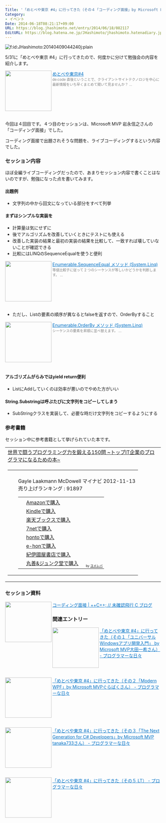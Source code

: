 ```yaml
---
Title: '「めとべや東京 #4」に行ってきた（その４「コーディング面接」by Microsoft MVP 岩永信之さん）'
Category:
- イベント
Date: 2014-06-18T08:21:17+09:00
URL: https://blog.jhashimoto.net/entry/2014/06/18/082117
EditURL: https://blog.hatena.ne.jp/JHashimoto/jhashimoto.hatenadiary.jp/atom/entry/12921228815725906240
---
```


<p><img class="hatena-fotolife" title="f:id:JHashimoto:20140409044240j:plain" src="http://cdn-ak.f.st-hatena.com/images/fotolife/J/JHashimoto/20140409/20140409044240.jpg" alt="f:id:JHashimoto:20140409044240j:plain" /></p>
<p>5/31に「めとべや東京 #4」に行ってきたので、何度かに分けて勉強会の内容を紹介します。</p>
<p><a href="http://metrostyledev.net/index.php/event/20140531/" target="_blank"><img class="alignleft" src="http://capture.heartrails.com/150x130/shadow?http://metrostyledev.net/index.php/event/20140531/" alt="" width="150" height="130" align="left" border="0" /></a><a style="color: #0070c5;" href="http://metrostyledev.net/index.php/event/20140531/" target="_blank">めとべや東京#4</a><a href="http://b.hatena.ne.jp/entry/http://metrostyledev.net/index.php/event/20140531/" target="_blank"><img src="http://b.hatena.ne.jp/entry/image/http://metrostyledev.net/index.php/event/20140531/" alt="" border="0" /></a><br /><span style="color: #808080; font-size: 80%;">de:code 直後ということで、クライアントサイトテクノロジを中心に最新情報をいち早くまとめて聞いて見ませんか？ ...</span></p>
<div style="clear: both;"> </div>
<p>今回は４回目です。４つ目のセッションは、Microsoft MVP 岩永信之さんの「コーディング面接」でした。</p>
<p>コーディング面接で出題されそうな問題を、ライブコーディングするという内容でした。</p>
<h3>セッション内容</h3>
<p>ほぼ全編ライブコーディングだったので、あまりセッション内容で書くことはないのですが、勉強になった点を書いてみます。</p>
<h4>出題例</h4>
<ul>
<li><span style="line-height: 1.5;">文字列の中から回文になっている部分をすべて列挙</span></li>
</ul>
<h4>まずはシンプルな実装を</h4>
<ul>
<li><span style="line-height: 1.5;">計算量は気にせずに</span></li>
<li><span style="line-height: 1.5;">後でアルゴリズムを改善していくときにテストにも使える</span></li>
<li><span style="line-height: 1.5;">改善した実装の結果と最初の実装の結果を比較して、一致すれば壊していないことが確認できる</span></li>
<li><span style="line-height: 1.5;">比較にはLINQのSequenceEqualを使うと便利</span></li>
</ul>
<p><a href="http://msdn.microsoft.com/ja-jp/library/system.linq.enumerable.sequenceequal(v=vs.110).aspx" target="_blank"><img class="alignleft" src="http://capture.heartrails.com/150x130/shadow?http://msdn.microsoft.com/ja-jp/library/system.linq.enumerable.sequenceequal(v=vs.110).aspx" alt="" width="150" height="130" align="left" border="0" /></a><a style="color: #0070c5;" href="http://msdn.microsoft.com/ja-jp/library/system.linq.enumerable.sequenceequal(v=vs.110).aspx" target="_blank">Enumerable.SequenceEqual メソッド (System.Linq)</a><a href="http://b.hatena.ne.jp/entry/http://msdn.microsoft.com/ja-jp/library/system.linq.enumerable.sequenceequal(v=vs.110).aspx" target="_blank"><img src="http://b.hatena.ne.jp/entry/image/http://msdn.microsoft.com/ja-jp/library/system.linq.enumerable.sequenceequal(v=vs.110).aspx" alt="" border="0" /></a><br /><span style="color: #808080; font-size: 80%;">等値比較子に従って 2 つのシーケンスが等しいかどうかを判断します。 ...</span></p>
<div style="clear: both;"> </div>
<ul>
<li><span style="line-height: 1.5;">ただし、Listの要素の順序が異なるとfalseを返すので、OrderByすること</span></li>
</ul>
<p><a href="http://msdn.microsoft.com/ja-jp/library/system.linq.enumerable.orderby(v=vs.110).aspx" target="_blank"><img class="alignleft" src="http://capture.heartrails.com/150x130/shadow?http://msdn.microsoft.com/ja-jp/library/system.linq.enumerable.orderby(v=vs.110).aspx" alt="" width="150" height="130" align="left" border="0" /></a><a style="color: #0070c5;" href="http://msdn.microsoft.com/ja-jp/library/system.linq.enumerable.orderby(v=vs.110).aspx" target="_blank">Enumerable.OrderBy メソッド (System.Linq)</a><a href="http://b.hatena.ne.jp/entry/http://msdn.microsoft.com/ja-jp/library/system.linq.enumerable.orderby(v=vs.110).aspx" target="_blank"><img src="http://b.hatena.ne.jp/entry/image/http://msdn.microsoft.com/ja-jp/library/system.linq.enumerable.orderby(v=vs.110).aspx" alt="" border="0" /></a><br /><span style="color: #808080; font-size: 80%;">シーケンスの要素を昇順に並べ替えます。 ...</span></p>
<div style="clear: both;"> </div>
<h4>アルゴリズムがらみではyield return便利</h4>
<ul>
<li><span style="line-height: 1.5;">ListにAddしていくのは効率が悪いのでやめた方がいい</span></li>
</ul>
<h4>String.Substringは呼ぶたびに文字列をコピーしてしまう</h4>
<ul>
<li><span style="line-height: 1.5;">SubStringクラスを実装して、必要な時だけ文字列をコピーするようにする</span></li>
</ul>
<h3>参考書籍</h3>
<p>セッション中に参考書籍として挙げられていた本です。</p>
<table style="border: none;" border="0" cellpadding="5">
<tbody>
<tr>
<td style="border: none; text-align: left;"><a href="http://c.af.moshimo.com/af/c/click?a_id=119718&amp;p_id=170&amp;pc_id=185&amp;pl_id=4062&amp;s_v=b5Rz2P0601xu&amp;url=http%3A%2F%2Fwww.amazon.co.jp%2Fexec%2Fobidos%2FASIN%2F4839942390%2Fref%3Dnosim" target="_top" rel="nofollow">世界で闘うプログラミング力を鍛える150問 ~トップIT企業のプログラマになるための本~</a></td>
</tr>
<tr>
<td style="border: none;">
<table style="border: none;" border="0" cellpadding="0">
<tbody>
<tr>
<td style="border: none;" valign="top"><a href="http://c.af.moshimo.com/af/c/click?a_id=119718&amp;p_id=170&amp;pc_id=185&amp;pl_id=4062&amp;s_v=b5Rz2P0601xu&amp;url=http%3A%2F%2Fwww.amazon.co.jp%2Fexec%2Fobidos%2FASIN%2F4839942390%2Fref%3Dnosim" target="_top" rel="nofollow"><img style="margin-right: 10px;" src="http://ecx.images-amazon.com/images/I/51DOGJzMGBL._SL160_.jpg" alt="" border="0" /></a></td>
<td style="border: none; text-align: left;" valign="top"><br />Gayle Laakmann McDowell マイナビ 2012-11-13<br /> 売り上げランキング : 91897<br />
<table style="border: none;">
<tbody>
<tr>
<td style="border: none; text-align: left;">
<div class="shoplinkamazon" style="margin-right: 5px; background: url('http://img.yomereba.com/yl.gif') 0 0 no-repeat; padding: 2px 0 2px 18px; white-space: nowrap;"><a title="アマゾン" href="http://c.af.moshimo.com/af/c/click?a_id=119718&amp;p_id=170&amp;pc_id=185&amp;pl_id=4062&amp;s_v=b5Rz2P0601xu&amp;url=http%3A%2F%2Fwww.amazon.co.jp%2Fexec%2Fobidos%2FASIN%2F4839942390%2Fref%3Dnosim" target="_blank" rel="nofollow">Amazonで購入</a></div>
<div class="shoplinkkindle" style="margin-right: 5px; background: url('http://img.yomereba.com/yl.gif') 0 0 no-repeat; padding: 2px 0 2px 18px; white-space: nowrap;"><a href="http://c.af.moshimo.com/af/c/click?a_id=119718&amp;p_id=170&amp;pc_id=185&amp;pl_id=4062&amp;s_v=b5Rz2P0601xu&amp;url=http%3A%2F%2Fwww.amazon.co.jp%2Fexec%2Fobidos%2FASIN%2FB00HR19TSO%2F" target="_blank" rel="nofollow">Kindleで購入</a></div>
<div class="shoplinkrakuten" style="margin-right: 5px; background: url('http://img.yomereba.com/yl.gif') 0 -50px no-repeat; padding: 2px 0 2px 18px; white-space: nowrap;"><a title="楽天ブックス" href="http://c.af.moshimo.com/af/c/click?a_id=119719&amp;p_id=56&amp;pc_id=56&amp;pl_id=637&amp;s_v=b5Rz2P0601xu&amp;url=http%3A%2F%2Fbooks.rakuten.co.jp%2Frb%2F12096878%2F" target="_blank" rel="nofollow">楽天ブックスで購入</a></div>
<div class="shoplinkseven" style="margin-right: 5px; background: url('http://img.yomereba.com/yl.gif') 0 -100px no-repeat; padding: 2px 0 2px 18px; white-space: nowrap;"><a title="セブンネットショッピング" href="http://px.a8.net/svt/ejp?a8mat=2BEXC1+3VBGC2+2N1Y+62U35&amp;a8ejpredirect=http%3A%2F%2Fwww.7netshopping.jp%2Frelay%2Faffiliate%2FAnotherCompanyEntrance%2F%3FA8_PID%3Ds00000012319001%26VIEW_URL%3Dhttp%253A%252F%252Fwww.7netshopping.jp%252Fbooks%252Fsearch_result%252F%253Fctgy%253Dbooks%2526code%253D4839942390" target="_blank" rel="nofollow">7netで購入</a></div>
<div class="shoplinkbk1" style="margin-right: 5px; background: url('http://img.yomereba.com/yl.gif') 0 -150px no-repeat; padding: 2px 0 2px 18px; white-space: nowrap;"><a title="bk1" href="http://ck.jp.ap.valuecommerce.com/servlet/referral?sid=3107559&amp;pid=882436940&amp;vc_url=http%3A%2F%2Fhonto.jp%2Fnetstore%2Fsearch_021_104839942390.html%3Fsrchf%3D1%26srchGnrNm%3D1" target="_blank">hontoで購入<img src="http://ad.jp.ap.valuecommerce.com/servlet/gifbanner?sid=3107559&amp;pid=882436940" alt="" width="1" height="1" border="0" /></a></div>
<div class="shoplinkehon" style="margin-right: 5px; background: url('http://img.yomereba.com/yl.gif') 0 -250px no-repeat; padding: 2px 0 2px 18px; white-space: nowrap;"><a title="e-hon" href="http://ck.jp.ap.valuecommerce.com/servlet/referral?sid=3107559&amp;pid=882438614&amp;vc_url=http%3A%2F%2Fwww.e-hon.ne.jp%2Fbec%2FSA%2FDetail%3FrefISBN%3D4839942390" target="_blank">e-honで購入<img src="http://ad.jp.ap.valuecommerce.com/servlet/gifbanner?sid=3107559&amp;pid=882438614" alt="" width="1" height="1" border="0" /></a></div>
<div class="shoplinkkino" style="margin-right: 5px; background: url('http://img.yomereba.com/yl.gif') 0 -350px no-repeat; padding: 2px 0 2px 18px; white-space: nowrap;"><a title="kino" href="http://ck.jp.ap.valuecommerce.com/servlet/referral?sid=3107559&amp;pid=882436944&amp;vc_url=http%3A%2F%2Fwww.kinokuniya.co.jp%2Ff%2Fdsg-01-9784839942397" target="_blank">紀伊國屋書店で購入<img src="http://ad.jp.ap.valuecommerce.com/servlet/gifbanner?sid=3107559&amp;pid=882436944" alt="" width="1" height="1" border="0" /></a></div>
<div class="shoplinkjun" style="margin-right: 5px; background: url('http://img.yomereba.com/yl.gif') 0 -400px no-repeat; padding: 2px 0 2px 18px; white-space: nowrap;"><a title="jun" href="http://ck.jp.ap.valuecommerce.com/servlet/referral?sid=3107559&amp;pid=882436947&amp;vc_url=http%3A%2F%2Fwww.junkudo.co.jp%2Fmj%2Fproducts%2Fdetail.php%3Fisbn%3D9784839942397" target="_blank">丸善&amp;ジュンク堂で購入<img src="http://ad.jp.ap.valuecommerce.com/servlet/gifbanner?sid=3107559&amp;pid=882436947" alt="" width="1" height="1" border="0" /></a></div>
</td>
<td style="vertical-align: bottom; padding-left: 10px; font-size: x-small; border: none;">by <a href="http://yomereba.com" target="_blank" rel="nofollow">ヨメレバ</a></td>
</tr>
</tbody>
</table>
</td>
</tr>
</tbody>
</table>
</td>
</tr>
</tbody>
</table>
<h3>セッション資料</h3>
<p><a href="http://ufcpp.wordpress.com/2014/06/01/%E3%82%B3%E3%83%BC%E3%83%87%E3%82%A3%E3%83%B3%E3%82%B0%E9%9D%A2%E6%8E%A5/" target="_blank"><img class="alignleft" src="http://capture.heartrails.com/150x130/shadow?http://ufcpp.wordpress.com/2014/06/01/%E3%82%B3%E3%83%BC%E3%83%87%E3%82%A3%E3%83%B3%E3%82%B0%E9%9D%A2%E6%8E%A5/" alt="" width="150" height="130" align="left" border="0" /></a><a style="color: #0070c5;" href="http://ufcpp.wordpress.com/2014/06/01/%E3%82%B3%E3%83%BC%E3%83%87%E3%82%A3%E3%83%B3%E3%82%B0%E9%9D%A2%E6%8E%A5/" target="_blank">コーディング面接 | ++C++; // 未確認飛行 C ブログ</a><a href="http://b.hatena.ne.jp/entry/http://ufcpp.wordpress.com/2014/06/01/%E3%82%B3%E3%83%BC%E3%83%87%E3%82%A3%E3%83%B3%E3%82%B0%E9%9D%A2%E6%8E%A5/" target="_blank"><img src="http://b.hatena.ne.jp/entry/image/http://ufcpp.wordpress.com/2014/06/01/%E3%82%B3%E3%83%BC%E3%83%87%E3%82%A3%E3%83%B3%E3%82%B0%E9%9D%A2%E6%8E%A5/" alt="" border="0" /></a></p>
<h3>関連エントリー</h3>
<p><a href="http://jhashimoto.hatenadiary.jp/entry/2014/06/08/154730" target="_blank" rel="nofollow"><img class="alignleft" src="http://capture.heartrails.com/150x130/shadow?http://jhashimoto.hatenadiary.jp/entry/2014/06/08/154730" alt="" width="150" height="130" align="left" border="0" /></a><a style="color: #0070c5;" href="http://jhashimoto.hatenadiary.jp/entry/2014/06/08/154730" target="_blank" rel="nofollow">「めとべや東京 #4」に行ってきた（その１「ユニバーサルWindowsアプリ開発入門」 by Microsoft MVP大田一希さん） - プログラマーな日々</a><a href="http://b.hatena.ne.jp/entry/http://jhashimoto.hatenadiary.jp/entry/2014/06/08/154730" target="_blank"><img src="http://b.hatena.ne.jp/entry/image/http://jhashimoto.hatenadiary.jp/entry/2014/06/08/154730" alt="" border="0" /></a></p>
<div style="clear: both;"> </div>
<p><a href="http://jhashimoto.hatenadiary.jp/entry/2014/06/09/085548" target="_blank" rel="nofollow"><img class="alignleft" src="http://capture.heartrails.com/150x130/shadow?http://jhashimoto.hatenadiary.jp/entry/2014/06/09/085548" alt="" width="150" height="130" align="left" border="0" /></a><a style="color: #0070c5;" href="http://jhashimoto.hatenadiary.jp/entry/2014/06/09/085548" target="_blank" rel="nofollow">「めとべや東京 #4」に行ってきた（その２「Modern WPF」by Microsoft MVPぐらばくさん） - プログラマーな日々</a><a href="http://b.hatena.ne.jp/entry/http://jhashimoto.hatenadiary.jp/entry/2014/06/09/085548" target="_blank"><img src="http://b.hatena.ne.jp/entry/image/http://jhashimoto.hatenadiary.jp/entry/2014/06/09/085548" alt="" border="0" /></a></p>
<div style="clear: both;"> </div>
<p><a href="http://jhashimoto.hatenadiary.jp/entry/2014/06/10/222200" target="_blank" rel="nofollow"><img class="alignleft" src="http://capture.heartrails.com/150x130/shadow?http://jhashimoto.hatenadiary.jp/entry/2014/06/10/222200" alt="" width="150" height="130" align="left" border="0" /></a><a style="color: #0070c5;" href="http://jhashimoto.hatenadiary.jp/entry/2014/06/10/222200" target="_blank" rel="nofollow">「めとべや東京 #4」に行ってきた（その３「The Next Generation for C# Developers」by Microsoft MVP tanaka733さん） - プログラマーな日々</a><a href="http://b.hatena.ne.jp/entry/http://jhashimoto.hatenadiary.jp/entry/2014/06/10/222200" target="_blank"><img src="http://b.hatena.ne.jp/entry/image/http://jhashimoto.hatenadiary.jp/entry/2014/06/10/222200" alt="" border="0" /></a></p>
<div style="clear: both;"> </div>
<p><a href="http://jhashimoto.hatenadiary.jp/entry/2014/06/19/055149" target="_blank" rel="nofollow"><img class="alignleft" src="http://capture.heartrails.com/150x130/shadow?http://jhashimoto.hatenadiary.jp/entry/2014/06/19/055149" alt="" width="150" height="130" align="left" border="0" /></a><a style="color: #0070c5;" href="http://jhashimoto.hatenadiary.jp/entry/2014/06/19/055149" target="_blank" rel="nofollow">「めとべや東京 #4」に行ってきた（その５ LT） - プログラマーな日々</a><a href="http://b.hatena.ne.jp/entry/http://jhashimoto.hatenadiary.jp/entry/2014/06/19/055149" target="_blank"><img src="http://b.hatena.ne.jp/entry/image/http://jhashimoto.hatenadiary.jp/entry/2014/06/19/055149" alt="" border="0" /></a></p>
<div style="clear: both;"> </div>
